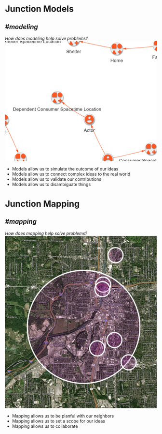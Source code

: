 # Junction Models
## *#modeling*
*How does modeling help solve problems?*
![model example image](model_example.png)
- Models allow us to simulate the outcome of our ideas
- Models allow us to connect complex ideas to the real world
- Models allow us to validate our contributions
- Models allow us to disambiguate things

# Junction Mapping
## *#mapping*
*How does mapping help solve problems?*
![map example image](mapping_example.png)
- Mapping allows us to be planful with our neighbors
- Mapping allows us to set a scope for our ideas
- Mapping allows us to collaborate
